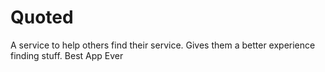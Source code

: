 # Quoted
A service to help others find their service. Gives them a better experience finding stuff. Best App Ever
